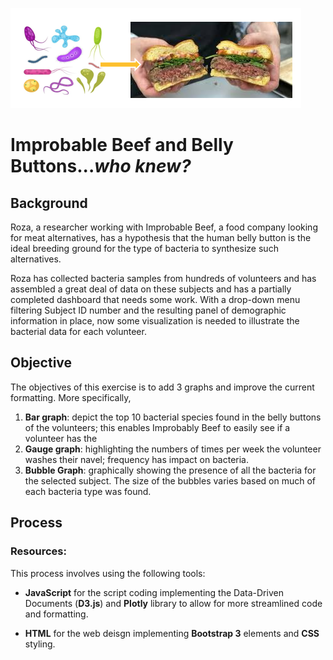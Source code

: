 ![bacteria](./static/images/title_photo.png)

# Improbable Beef and Belly Buttons...*who knew?*

## Background
Roza, a researcher working with Improbable Beef, a food company looking for meat alternatives, has a hypothesis that the human belly button is the ideal breeding ground for the type of bacteria to synthesize such alternatives.  

Roza has collected bacteria samples from hundreds of volunteers and has assembled a great deal of data on these subjects and has a partially completed dashboard that needs some work. With a drop-down menu filtering Subject ID number and the resulting panel of demographic information in place, now some visualization is needed to illustrate the bacterial data for each volunteer. 

## Objective
The objectives of this exercise is to add 3 graphs and improve the current formatting.  More specifically,

1. **Bar graph**: depict the top 10 bacterial species found in the belly buttons of the volunteers; this enables Improbably Beef to easily see if a volunteer has the 
2. **Gauge graph**: highlighting the numbers of times per week the volunteer washes their navel; frequency has impact on bacteria.
3. **Bubble Graph**: graphically showing the presence of all the bacteria for the selected subject.  The size of the bubbles varies based on much of each bacteria type was found. 


## Process
### Resources:
This process involves using the following tools:

*  **JavaScript** for the script coding implementing the Data-Driven Documents (**D3.js**) and **Plotly** library to allow for more streamlined code and formatting.

*  **HTML** for the web deisgn implementing **Bootstrap 3** elements and **CSS** styling.







